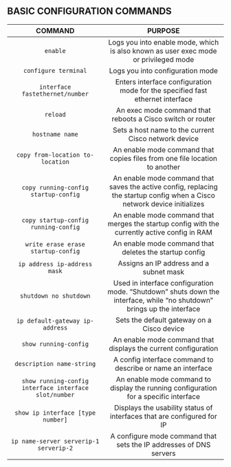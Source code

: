 ## BASIC CONFIGURATION COMMANDS


|**COMMAND**|**PURPOSE**|
|:----:|:----:|
|`enable`|Logs you into enable mode, which is also known as user exec mode or privileged mode |
|`configure terminal`|Logs you into configuration mode| | |
|`interface fastethernet/number`|Enters interface configuration mode for the specified fast ethernet interface| | |
|`reload`|An exec mode command that reboots a Cisco switch or router| | |
|`hostname name`|Sets a host name to the current Cisco network device| | |
|`copy from-location to-location`|An enable mode command that copies files from one file location to another| | |
|`copy running-config startup-config`|An enable mode command that saves the active config, replacing the startup config when a Cisco network device initializes| | |
|`copy startup-config running-config`|An enable mode command that merges the startup config with the currently active config in RAM| | |
|`write erase erase startup-config`|An enable mode command that deletes the startup config| | |
|`ip address ip-address mask`|Assigns an IP address and a subnet mask| | |
|`shutdown no shutdown`|Used in interface configuration mode. “Shutdown” shuts down the interface, while “no shutdown” brings up the interface| | |
|`ip default-gateway ip-address`|Sets the default gateway on a Cisco device| | |
|`show running-config`|An enable mode command that displays the current configuration| | |
|`description name-string`|A config interface command to describe or name an interface| | |
|`show running-config interface interface slot/number`|An enable mode command to display the running configuration for a specific interface| | |
|`show ip interface [type number]`|Displays the usability status of interfaces that are configured for IP| | |
|`ip name-server serverip-1 serverip-2`|A configure mode command that sets the IP addresses of DNS servers| | |
